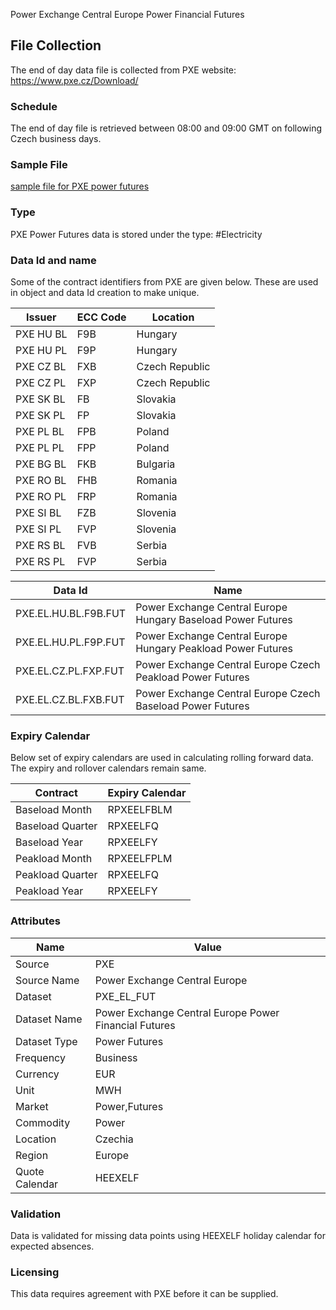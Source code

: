 Power Exchange Central Europe Power Financial Futures

## File Collection

The end of day data file is collected from PXE website: https://www.pxe.cz/Download/

### Schedule

The end of day file is retrieved between 08:00 and 09:00 GMT on following Czech business days.

### Sample File

[sample file for PXE power futures](pathname:///file-samples/20210716_PXE_Results.csv) 

### Type

PXE Power Futures data is stored under the type: #Electricity

### Data Id and name

Some of the contract identifiers from PXE are given below. These are used in object and data Id creation to make unique.

|**Issuer**|**ECC Code**|**Location**|
|-|-|-|
|PXE HU BL|F9B|Hungary|
|PXE HU PL|F9P|Hungary|
|PXE CZ BL|FXB|Czech Republic|
|PXE CZ PL|FXP|Czech Republic|
|PXE SK BL|FB|Slovakia|
|PXE SK PL|FP|Slovakia|
|PXE PL BL|FPB|Poland|
|PXE PL PL|FPP|Poland|
|PXE BG BL|FKB|Bulgaria|
|PXE RO BL|FHB|Romania|
|PXE RO PL|FRP|Romania|
|PXE SI BL|FZB|Slovenia|
|PXE SI PL|FVP|Slovenia|
|PXE RS BL|FVB|Serbia|
|PXE RS PL|FVP|Serbia|

|**Data Id**|**Name**|
|-|-|
|PXE.EL.HU.BL.F9B.FUT|Power Exchange Central Europe Hungary Baseload Power Futures|
|PXE.EL.HU.PL.F9P.FUT|Power Exchange Central Europe Hungary Peakload Power Futures|
|PXE.EL.CZ.PL.FXP.FUT|Power Exchange Central Europe Czech Peakload Power Futures|
|PXE.EL.CZ.BL.FXB.FUT|Power Exchange Central Europe Czech Baseload Power Futures|

### Expiry Calendar

Below set of expiry calendars are used in calculating rolling forward data. The expiry and rollover calendars remain same.

|**Contract**|**Expiry Calendar**|
|-|-|
|Baseload Month|RPXEELFBLM|
|Baseload Quarter|RPXEELFQ
|Baseload Year|RPXEELFY
|Peakload Month|RPXEELFPLM
|Peakload Quarter|RPXEELFQ
|Peakload Year|RPXEELFY

### Attributes

|**Name**|**Value**|
|-|-|
|Source|PXE|
|Source Name|Power Exchange Central Europe|
|Dataset|PXE_EL_FUT|
|Dataset Name|Power Exchange Central Europe Power Financial Futures|
|Dataset Type|Power Futures|
|Frequency|Business|
|Currency|EUR|
|Unit|MWH|
|Market|Power,Futures|
|Commodity|Power|
|Location|Czechia|
|Region|Europe|
|Quote Calendar|HEEXELF|

### Validation

Data is validated for missing data points using HEEXELF holiday calendar for expected absences.

### Licensing

This data requires agreement with PXE before it can be supplied.
